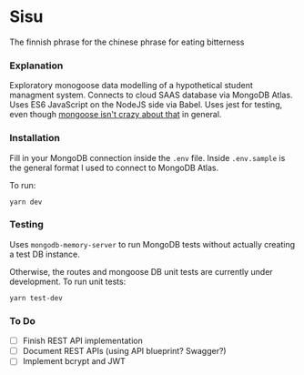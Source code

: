 # Sisu

The finnish phrase for the chinese phrase for eating bitterness

### Explanation

Exploratory monogoose data modelling of a hypothetical student managment system. Connects to cloud SAAS database via MongoDB Atlas. Uses ES6 JavaScript on the NodeJS side via Babel. Uses jest for testing, even though [mongoose isn't crazy about that](https://mongoosejs.com/docs/jest.html) in general.

### Installation

Fill in your MongoDB connection inside the `.env` file. Inside `.env.sample` is the general format I used to connect to MongoDB Atlas.

To run:

```
yarn dev
```

### Testing

Uses `mongodb-memory-server` to run MongoDB tests without actually creating a test DB instance.

Otherwise, the routes and mongoose DB unit tests are currently under development. To run unit tests:

```
yarn test-dev
```

### To Do

- [ ] Finish REST API implementation
- [ ] Document REST APIs (using API blueprint? Swagger?)
- [ ] Implement bcrypt and JWT
